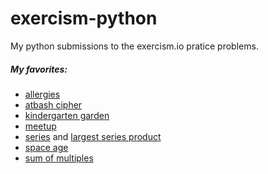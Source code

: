 # exercism-python
My python submissions to the exercism.io pratice problems.

##### My favorites:
- [allergies](allergies/allergies.py)
- [atbash cipher](atbash-cipher/atbash_cipher.py)
- [kindergarten garden](kindergarten-garden/garden.py)
- [meetup](meetup/meetup.py)
- [series](series/series.py) and [largest series product](largest-series-product/largest_series_product.py)
- [space age](space-age/space_age.py)
- [sum of multiples](sum-of-multiples/sum_of_multiples.py)

